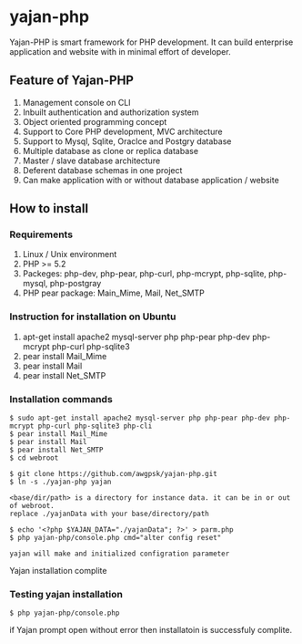 # yajan-php
Yajan-PHP is smart framework for PHP development. It can build enterprise application and website with in minimal effort of developer. 

## Feature of Yajan-PHP
1.	Management console on CLI
2.	Inbuilt authentication and authorization system
3.	Object oriented programming concept 
4.	Support to Core PHP development, MVC architecture 
5.	Support to Mysql, Sqlite, Oraclce and Postgry database
6.	Multiple database as clone or replica database
7.	Master / slave database architecture
8.	Deferent database schemas in one project
9.	Can make application with or without database application / website


## How to install 
### Requirements 
1.	Linux / Unix environment 
2.	PHP >= 5.2
3.	Packeges: php-dev, php-pear, php-curl, php-mcrypt, php-sqlite, php-mysql, php-postgray
4.	PHP pear package: Main_Mime, Mail, Net_SMTP

### Instruction for installation on Ubuntu 
1.	apt-get install apache2 mysql-server php php-pear php-dev php-mcrypt php-curl php-sqlite3
2.	pear install Mail_Mime
3.	pear install Mail
4.	pear install Net_SMTP


### Installation commands
    $ sudo apt-get install apache2 mysql-server php php-pear php-dev php-mcrypt php-curl php-sqlite3 php-cli
    $ pear install Mail_Mime
    $ pear install Mail
    $ pear install Net_SMTP
    $ cd webroot
    
    $ git clone https://github.com/awgpsk/yajan-php.git
    $ ln -s ./yajan-php yajan
    
    <base/dir/path> is a directory for instance data. it can be in or out of webroot.
    replace ./yajanData with your base/directory/path
    
    $ echo '<?php $YAJAN_DATA="./yajanData"; ?>' > parm.php
    $ php yajan-php/console.php cmd="alter config reset"
    
    yajan will make and initialized configration parameter
    
Yajan installation complite

### Testing yajan installation 
    $ php yajan-php/console.php
    
if Yajan prompt open without error then installatoin is successfuly complite.
